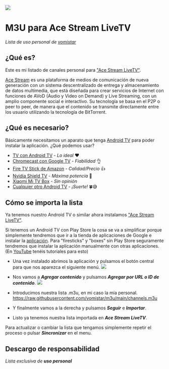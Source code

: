 ![](https://play-lh.googleusercontent.com/16vWUteOOme8ubSjRB1kwLqkx3ifTIZiDlqSFPVtjDtc9D-ia9IGDt9HSnKTVb5ENQ=w240-h480-rw)

# M3U para Ace Stream LiveTV
_Lista de uso personal de [vomistar](https://github.com/vomistar)_

## ¿Qué es?

Este es mi listado de canales personal para ["Ace Stream LiveTV"](https://play.google.com/store/apps/details?id=org.acestream.live&hl=es&gl=ES). 

[Ace Stream](https://acestream.org/) es una plataforma de medios de comunicación de nueva generación con un sistema descentralizado de entrega y almacenamiento de datos multimedia, que está diseñada para crear servicios de Internet con funciones de AVoD (Audio y Video on Demand) y Live Streaming, con un amplio componente social e interactivo.
Su tecnología se basa en el P2P o peer to peer, de manera que el contenido se transmite directamente entre los usuario utilizando la tecnología de BitTorrent.

## ¿Qué es necesario?

Básicamente necesitamos un aparato que tenga [Android TV](https://www.android.com/intl/es_es/tv/) para poder instalar la aplicación. 
¿Qué podemos usar?
- [TV con Android TV](https://amzn.to/3RnQrJf) - _Lo ideal_ ❤️
- [Chromecast con Google TV](https://amzn.to/3CKUuLz) - _Fiabilidad_ 👌
- [Fire TV Stick de Amazon](https://amzn.to/3AySGml) - _Calidad/Precio_ 👍
- [Nvidia Shield TV](https://amzn.to/3R72LxZ) - _Máxima potencia_ 💪
- [Xiaomi Mi TV Box](https://amzn.to/3B1niyb) - _Sin opinión_
- [Cualquier otro Android TV](https://amzn.to/3Q4IVSv) - _¡Suerte!_ 🍀😅

## Cómo se importa la lista

Ya tenemos nuestro Android TV o similar ahora instalamos ["Ace Stream LiveTV"](https://play.google.com/store/apps/details?id=org.acestream.live&hl=es&gl=ES). 

Si tenemos un Android TV con Play Store la cosa se va a simplificar porque simplemente tendremos que ir a la tienda de aplicaciones de Google e instalar la [aplicación]((https://play.google.com/store/apps/details?id=org.acestream.live&hl=es&gl=ES)). 
Para "firesticks" y "boxes" sin Play Store seguramente tendremos que instalar la aplicación manualmente con otras aplicaciones. (En [YouTube](https://www.youtube.com/results?search_query=firestick+instalar+apk) tenéis tutoriales para esto)

- Una vez instalado abrimos la aplicación y pulsamos el botón central para que nos aparezca el siguiente menú.
![](https://play-lh.googleusercontent.com/ohzRqjR4akn_VEe2mlR12P98-9CcnfpEnAM6mqbiaF1HnBFnFuXhVCV1zaEtPXNFJj6x=w900)

- Nos vamos a ***Agregar contenido*** y pulsamos ***Agregar por URL o ID de contenido***.
![](https://play-lh.googleusercontent.com/s1GN_BoAzwjxqrYMOXTDoJ4c10nZ1btTkJrS79v7IfUp76b2m9e8FR2ivJcx3HYN1IA=w900)

- Introducimos nuestra lista .m3u, en mi caso la mía personal. https://raw.githubusercontent.com/vomistar/m3u/main/channels.m3u

- Y finalmente vamos a la derecha y pulsamos ***Seguir*** e ***Importar***.

- Listo ya tenemos nuestra lista importada en ***Ace Stream LiveTV***.

Para actualizar o cambiar la lista que tengamos simplemente repetir el proceso o pulsar ***Sincronizar*** en el menu.

## Descargo de responsabilidad
_Lista exclusiva de **uso personal**_
